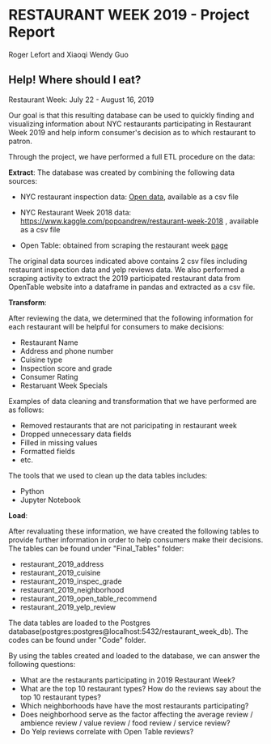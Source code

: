 # RESTAURANT WEEK 2019 - Project Report
Roger Lefort and Xiaoqi Wendy Guo

## Help! Where should I eat?
Restaurant Week: July 22 - August 16, 2019

Our goal is that this resulting database can be used to quickly finding and visualizing information about NYC restaurants participating in Restaurant Week 2019 and help inform consumer's decision as to which restaurant to patron.

Through the project, we have performed a full ETL procedure on the data:

**Extract**: 
The database was created by combining the following data sources: 

- NYC restaurant inspection data: [Open data](https://data.cityofnewyork.us/Health/DOHMH-New-York-City-Restaurant-Inspection-Results/43nn-pn8j), available as a csv file

- NYC Restaurant Week 2018 data: https://www.kaggle.com/popoandrew/restaurant-week-2018 , available as a csv file

- Open Table: obtained from scraping the restaurant week [page](https://www.opentable.com/promo.aspx?covers=2&currentview=list&datetime=2019-07-22+19%3A00&latitude=40.803606&longitude=-73.981648&metroid=8&promoid=69&ref=412&size=100&sort=Name)

The original data sources indicated above contains 2 csv files including restaurant inspection data and yelp reviews data. We also performed a scraping activity to extract the 2019 participated restaurant data from OpenTable website into a dataframe in pandas and extracted as a csv file.

**Transform**:

After reviewing the data, we determined that the following information for each restaurant will be helpful for consumers to make decisions:
- Restaurant Name
- Address and phone number
- Cuisine type
- Inspection score and grade
- Consumer Rating
- Restaruant Week Specials

Examples of data cleaning and transformation that we have performed are as follows:
- Removed restaurants that are not paricipating in restaurant week
- Dropped unnecessary data fields
- Filled in missing values
- Formatted fields
- etc. 

The tools that we used to clean up the data tables includes:
- Python
- Jupyter Notebook

**Load**:

After revaluating these information, we have created the following tables to provide further information in order to help consumers make their decisions. The tables can be found under "Final_Tables" folder:
- restaurant_2019_address
- restaurant_2019_cuisine
- restaurant_2019_inspec_grade
- restaurant_2019_neighborhood
- restaurant_2019_open_table_recommend
- restaurant_2019_yelp_review

The data tables are loaded to the Postgres database(postgres:postgres@localhost:5432/restaurant_week_db). The codes can be found under "Code" folder. 

By using the tables created and loaded to the database, we can answer the following questions:
- What are the restaurants participating in 2019 Restaurant Week?
- What are the top 10 restaurant types? How do the reviews say about the top 10 restaurant types?
- Which neighborhoods have have the most restaurants participating?
- Does neighborhood serve as the factor affecting the average review / ambience review / value review / food review / service review?
- Do Yelp reviews correlate with Open Table reviews?
